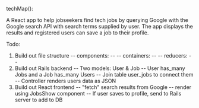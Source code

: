 techMap():

A React app to help jobseekers find tech jobs by querying Google with the Google search API with search terms supplied by user. The app displays the results and registered users can save a job to their profile.

Todo:

1. Build out file structure
 -- components:
  --
 -- containers:
  --
 -- reducers:
  --
2. Build out Rails backend
 -- Two models: User & Job
 -- User has_many Jobs and a Job has_many Users
  -- Join table user_jobs to connect them
 -- Controller renders users data as JSON
3. Build out React frontend
 -- "fetch" search results from Google
 -- render using JobsShow component
 -- If user saves to profile, send to Rails server to add to DB
